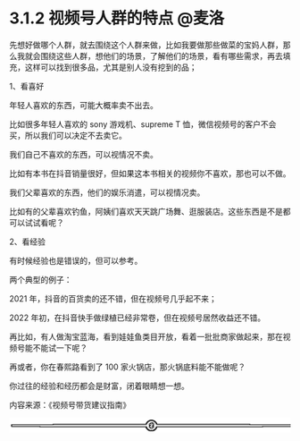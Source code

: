 # 3.1.2 视频号人群的特点 @麦洛

先想好做哪个人群，就去围绕这个人群来做，比如我要做那些做菜的宝妈人群，那么我就会围绕这些人群，想他们的场景，了解他们的场景，看有哪些需求，再去填充，这样可以找到很多品，尤其是别人没有挖到的品；

1、看喜好

年轻人喜欢的东西，可能大概率卖不出去。

比如很多年轻人喜欢的 sony 游戏机、supreme T 恤，微信视频号的客户不会买，所以我们可以决定不去卖它。

我们自己不喜欢的东西，可以视情况不卖。

比如有本书在抖音销量很好，但如果这本书相关的视频你不喜欢，那也可以不做。

我们父辈喜欢的东西，他们的娱乐消遣，可以视情况卖。

比如有的父辈喜欢钓鱼，阿姨们喜欢天天跳广场舞、逛服装店。这些东西是不是都可以试试看呢？

2、看经验

有时候经验也是错误的，但可以参考。

两个典型的例子：

2021 年，抖音的百货卖的还不错，但在视频号几乎起不来；

2022 年初，在抖音快手做绿植已经非常卷，但在视频号居然收益还不错。

再比如，有人做淘宝蓝海，看到娃娃鱼类目开放，看着一批批商家做起来，那在视频号能不能试一下呢？

再或者，你在春熙路看到了 100 家火锅店，那火锅底料能不能做呢？

你过往的经验和经历都会是财富，闭着眼睛想一想。

内容来源：《视频号带货建议指南》

![](img/065b863df8465cd08117f5f6dfa45b70.png)